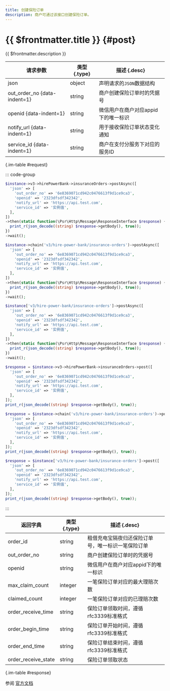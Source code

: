 ```yaml
---
title: 创建保险订单
description: 商户可通过该接口创建保险订单。
---
```


# {{ $frontmatter.title }} {#post}

{{ $frontmatter.description }}

| 请求参数 | 类型 {.type} | 描述 {.desc}
| --- | --- | ---
| json | object | 声明请求的`JSON`数据结构
| out_order_no {data-indent=1} | string | 商户创建保险订单时的凭据号
| openid {data-indent=1} | string | 微信用户在商户对应appid下的唯一标识
| notify_url {data-indent=1} | string | 用于接收保险订单状态变化通知
| service_id {data-indent=1} | string | 商户在支付分服务下对应的服务ID

{.im-table #request}

::: code-group

```php [异步纯链式]
$instance->v3->hirePowerBank->insuranceOrders->postAsync([
  'json' => [
    'out_order_no' => '6e8369071cd942c0476613f9d1ce9ca3',
    'openid' => '2323dfsdf342342',
    'notify_url' => 'https://api.test.com',
    'service_id' => '实例值',
  ],
])
->then(static function(\Psr\Http\Message\ResponseInterface $response) {
  print_r(json_decode((string) $response->getBody(), true));
})
->wait();
```

```php [异步声明式]
$instance->chain('v3/hire-power-bank/insurance-orders')->postAsync([
  'json' => [
    'out_order_no' => '6e8369071cd942c0476613f9d1ce9ca3',
    'openid' => '2323dfsdf342342',
    'notify_url' => 'https://api.test.com',
    'service_id' => '实例值',
  ],
])
->then(static function(\Psr\Http\Message\ResponseInterface $response) {
  print_r(json_decode((string) $response->getBody(), true));
})
->wait();
```

```php [异步属性式]
$instance['v3/hire-power-bank/insurance-orders']->postAsync([
  'json' => [
    'out_order_no' => '6e8369071cd942c0476613f9d1ce9ca3',
    'openid' => '2323dfsdf342342',
    'notify_url' => 'https://api.test.com',
    'service_id' => '实例值',
  ],
])
->then(static function(\Psr\Http\Message\ResponseInterface $response) {
  print_r(json_decode((string) $response->getBody(), true));
})
->wait();
```

```php [同步纯链式]
$response = $instance->v3->hirePowerBank->insuranceOrders->post([
  'json' => [
    'out_order_no' => '6e8369071cd942c0476613f9d1ce9ca3',
    'openid' => '2323dfsdf342342',
    'notify_url' => 'https://api.test.com',
    'service_id' => '实例值',
  ],
]);
print_r(json_decode((string) $response->getBody(), true));
```

```php [同步声明式]
$response = $instance->chain('v3/hire-power-bank/insurance-orders')->post([
  'json' => [
    'out_order_no' => '6e8369071cd942c0476613f9d1ce9ca3',
    'openid' => '2323dfsdf342342',
    'notify_url' => 'https://api.test.com',
    'service_id' => '实例值',
  ],
]);
print_r(json_decode((string) $response->getBody(), true));
```

```php [同步属性式]
$response = $instance['v3/hire-power-bank/insurance-orders']->post([
  'json' => [
    'out_order_no' => '6e8369071cd942c0476613f9d1ce9ca3',
    'openid' => '2323dfsdf342342',
    'notify_url' => 'https://api.test.com',
    'service_id' => '实例值',
  ],
]);
print_r(json_decode((string) $response->getBody(), true));
```

:::

| 返回字典 | 类型 {.type} | 描述 {.desc}
| --- | --- | ---
| order_id | string | 租借充电宝隔夜归还保险订单号，唯一标识一笔保险订单
| out_order_no | string | 商户创建保险订单时的凭据号
| openid | string | 微信用户在商户对应appid下的唯一标识
| max_claim_count | integer | 一笔保险订单对应的最大理赔次数
| claimed_count | integer | 一笔保险订单对应的已理赔次数
| order_receive_time | string | 保险订单领取时间，遵循rfc3339标准格式
| order_begin_time | string | 保险订单开始时间，遵循rfc3339标准格式
| order_end_time | string | 保险订单结束时间，遵循rfc3339标准格式
| order_receive_state | string | 保险订单领取状态

{.im-table #response}

参阅 [官方文档](https://pay.weixin.qq.com/docs/merchant/apis/hire-power-bank-insurance/insurance-orders/create-insurance-order.html)
